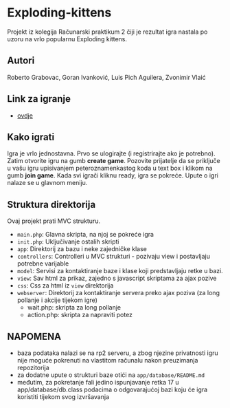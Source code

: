 # Exploding-kittens
Projekt iz kolegija Računarski praktikum 2 čiji je rezultat igra nastala po uzoru na vrlo popularnu Exploding kittens.

## Autori

Roberto Grabovac,
Goran Ivanković,
Luis Pich Aguilera,
Zvonimir Vlaić

## Link za igranje
- [ovdje](https://rp2.studenti.math.hr/~robgrab/ek/main.php)

## Kako igrati

Igra je vrlo jednostavna. Prvo se ulogirajte (i registrirajte ako je potrebno). Zatim otvorite igru na gumb **create game**. Pozovite prijatelje da se priključe u vašu igru upisivanjem peteroznamenkastog koda u text box i klikom na gumb **join game**. Kada svi igrači kliknu ready, igra se pokreće. Upute o igri nalaze se u glavnom meniju.

## Struktura direktorija

Ovaj projekt prati MVC strukturu.

- `main.php`: Glavna skripta, na njoj se pokreće igra
- `init.php`: Uključivanje ostalih skripti
- `app`: Direktorij za bazu i neke zajedničke klase
- `controllers`: Controlleri u MVC strukturi - pozivaju view i postavljaju potrebne varijable
- `model`: Servisi za kontaktiranje baze i klase koji predstavljaju retke u bazi.
- `view`: Sav html za prikaz, zajedno s javascript skriptama za ajax pozive
- `css`: Css za html iz `view` direktorija
- `webserver`: Direktorij za kontaktiranje servera preko ajax poziva (za long pollanje i akcije tijekom igre)
    - wait.php: skripta za long pollanje
    - action.php: skripta za napraviti potez

## NAPOMENA
- baza podataka nalazi se na rp2 serveru, a zbog njezine privatnosti igru nije moguće pokrenuti na vlastitom računalu nakon preuzimanja repozitorija
- za dodatne upute o strukturi baze otići na `app/database/README.md`
- međutim, za pokretanje fali jedino ispunjavanje retka 17 u app/database/db.class podacima o odgovarajućoj bazi koju će igra koristiti tijekom svog izvršavanja
